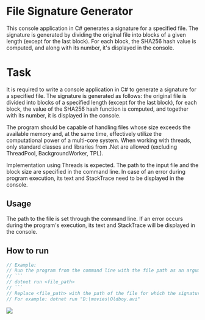 # File Signature Generator

This console application in C# generates a signature for a specified file. The signature is generated by dividing the original file into blocks of a given length (except for the last block). For each block, the SHA256 hash value is computed, and along with its number, it's displayed in the console.

# Task
It is required to write a console application in C# to generate a signature for a specified file. The signature is generated as follows: the original file is divided into blocks of a specified length (except for the last block), for each block, the value of the SHA256 hash function is computed, and together with its number, it is displayed in the console.

The program should be capable of handling files whose size exceeds the available memory and, at the same time, effectively utilize the computational power of a multi-core system. When working with threads, only standard classes and libraries from .Net are allowed (excluding ThreadPool, BackgroundWorker, TPL).

Implementation using Threads is expected. The path to the input file and the block size are specified in the command line. In case of an error during program execution, its text and StackTrace need to be displayed in the console.

## Usage

The path to the file is set through the command line. If an error occurs during the program's execution, its text and StackTrace will be displayed in the console.

## How to run

```csharp
// Example:
// Run the program from the command line with the file path as an argument:
// ```
// dotnet run <file_path>
// ```
// Replace <file_path> with the path of the file for which the signature needs to be generated.
// For example: dotnet run "D:\movies\Oldboy.avi"
```

![](https://media.giphy.com/media/v1.Y2lkPTc5MGI3NjExYWsyZTJueXg1bzlsdjJkNzVhejBzbzVqaHp0emluMGptM2p5dHBsbiZlcD12MV9pbnRlcm5hbF9naWZfYnlfaWQmY3Q9Zw/HdoHu0gSW1x3iKlNBC/giphy.gif)
